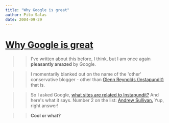 ```yaml
---
title: "Why Google is great"
author: Pito Salas
date: 2004-09-29
---
```

# [Why Google is great](None)



>>

>> I've written about this before, I think, but I am once again **pleasantly
amazed** by Google.

>>

>> I momentarily blanked out on the name of the 'other' conservative blogger -
other than [Glenn Reynolds (Instapundit)](<http://www.instapundit.com/>) that
is.

>>

>> So I asked Google, [what sites are related to
Instapundit?](<http://www.google.com/search?sourceid=navclient&ie=UTF-8&q=related%3Ainstapundit>)
And here's what it says. Number 2 on the list: [Andrew
Sullivan.](<http://www.andrewsullivan.com/>) Yup, right answer!

>>

>> **Cool or what?**


